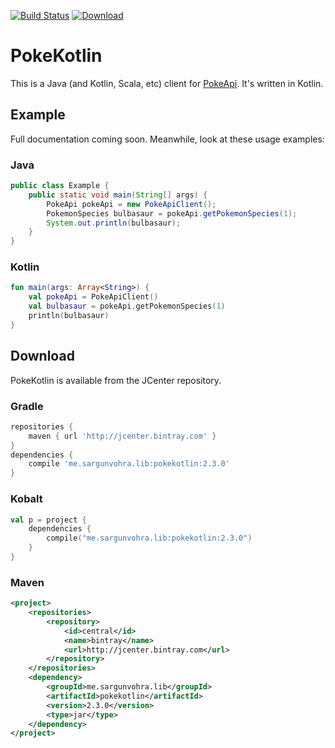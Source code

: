 [![Build Status](https://travis-ci.org/PokeAPI/pokekotlin.svg?branch=master)](https://travis-ci.org/PokeAPI/pokekotlin)
[![Download](https://api.bintray.com/packages/sargunster/maven/pokekotlin/images/download.svg) ](https://bintray.com/sargunster/maven/pokekotlin/_latestVersion)

# PokeKotlin

This is a Java (and Kotlin, Scala, etc) client for [PokeApi](https://github.com/PokeAPI/pokeapi). It's written in Kotlin.

## Example

Full documentation coming soon. Meanwhile, look at these usage examples:

### Java

```java
public class Example {
    public static void main(String[] args) {
        PokeApi pokeApi = new PokeApiClient();
        PokemonSpecies bulbasaur = pokeApi.getPokemonSpecies(1);
        System.out.println(bulbasaur);
    }
}
```

### Kotlin

```kotlin
fun main(args: Array<String>) {
    val pokeApi = PokeApiClient()
    val bulbasaur = pokeApi.getPokemonSpecies(1)
    println(bulbasaur)
}
```

## Download

PokeKotlin is available from the JCenter repository.

### Gradle

```groovy
repositories {
    maven { url 'http://jcenter.bintray.com' }
}
dependencies {
    compile 'me.sargunvohra.lib:pokekotlin:2.3.0'
}
```

### Kobalt

```kotlin
val p = project {
    dependencies {
        compile("me.sargunvohra.lib:pokekotlin:2.3.0")
    }
}
```

### Maven

```xml
<project>
    <repositories>
        <repository>
            <id>central</id>
            <name>bintray</name>
            <url>http://jcenter.bintray.com</url>
        </repository>
    </repositories>
    <dependency>
        <groupId>me.sargunvohra.lib</groupId>
        <artifactId>pokekotlin</artifactId>
        <version>2.3.0</version>
        <type>jar</type>
    </dependency>
</project>
```
